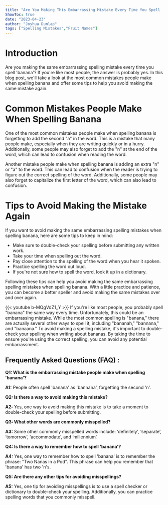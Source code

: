 ```yaml
---
title: "Are You Making This Embarrassing Mistake Every Time You Spell 'Banana'? Find Out Now!"
ShowToc: true 
date: "2023-04-23"
author: "Joshua Dunlap" 
tags: ["Spelling Mistakes","Fruit Names"]
---
```

# Introduction
Are you making the same embarrassing spelling mistake every time you spell 'banana'? If you're like most people, the answer is probably yes. In this blog post, we'll take a look at the most common mistakes people make when spelling banana and offer some tips to help you avoid making the same mistake again. 

# Common Mistakes People Make When Spelling Banana
One of the most common mistakes people make when spelling banana is forgetting to add the second "a" in the word. This is a mistake that many people make, especially when they are writing quickly or in a hurry. Additionally, some people may also forget to add the "n" at the end of the word, which can lead to confusion when reading the word. 

Another mistake people make when spelling banana is adding an extra "n" or "a" to the word. This can lead to confusion when the reader is trying to figure out the correct spelling of the word. Additionally, some people may also forget to capitalize the first letter of the word, which can also lead to confusion. 

# Tips to Avoid Making the Mistake Again
If you want to avoid making the same embarrassing spelling mistakes when spelling banana, here are some tips to keep in mind: 

- Make sure to double-check your spelling before submitting any written work.
- Take your time when spelling out the word.
- Pay close attention to the spelling of the word when you hear it spoken.
- Practice spelling the word out loud.
- If you're not sure how to spell the word, look it up in a dictionary.

Following these tips can help you avoid making the same embarrassing spelling mistakes when spelling banana. With a little practice and patience, you can become a better speller and avoid making the same mistakes over and over again.

{{< youtube b-MQgVdZ1_Y >}} 
If you're like most people, you probably spell "banana" the same way every time. Unfortunately, this could be an embarrassing mistake. While the most common spelling is "banana," there are actually several other ways to spell it, including "bananah," "bannana," and "banaana." To avoid making a spelling mistake, it's important to double-check your spelling when writing about bananas. By taking the time to ensure you're using the correct spelling, you can avoid any potential embarrassment.

## Frequently Asked Questions (FAQ) :
**Q1: What is the embarrassing mistake people make when spelling 'banana'?**

**A1:** People often spell 'banana' as 'bannana', forgetting the second 'n'.

**Q2: Is there a way to avoid making this mistake?**

**A2:** Yes, one way to avoid making this mistake is to take a moment to double-check your spelling before submitting.

**Q3: What other words are commonly misspelled?**

**A3:** Some other commonly misspelled words include: ‘definitely’, ‘separate’, ‘tomorrow’, ‘accommodate’, and ‘millennium’.

**Q4: Is there a way to remember how to spell 'banana'?**

**A4:** Yes, one way to remember how to spell 'banana' is to remember the phrase: "Two Nanas in a Pod". This phrase can help you remember that 'banana' has two 'n's.

**Q5: Are there any other tips for avoiding misspellings?**

**A5:** Yes, one tip for avoiding misspellings is to use a spell checker or dictionary to double-check your spelling. Additionally, you can practice spelling words that you commonly misspell.





